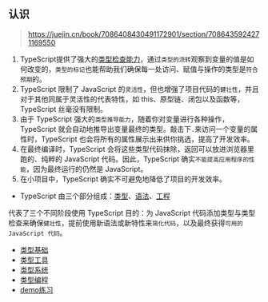 ## 认识

> https://juejin.cn/book/7086408430491172901/section/7086435924271169550

1. TypeScript提供了强大的[类型检查能力](TypeScript/dev-env.md?id=类型检查)，通过`类型的流转`观察到变量的值是如何改变的，`类型的标记`也能帮助我们确保每一处访问、赋值与操作的类型是`符合预期`的。
2. TypeScript 限制了 JavaScript 的`灵活性`，但也增强了项目代码的`健壮性`，并且对于其他同属于灵活性的代表特性，如 this、原型链、闭包以及函数等，TypeScript 丝毫没有限制。
3. 由于 TypeScript 强大的`类型推导能力`，随着你对变量进行各种操作，TypeScript 就会自动地推导出变量最终的类型。敲击下`.`来访问一个变量的属性时，TypeScript 也会将所有的属性展示出来供你挑选，提高了开发效率。
4. 在最终编译时，TypeScript 会将这些类型代码抹除，返回可以放进浏览器里跑的、纯粹的 JavaScript 代码。因此，TypeScript 确实`不能提高应用程序的性能`，因为最终运行的仍然是 JavaScript。
5. 在小项目中，TypeScript 确实不可避免地降低了项目的开发效率。

- TypeScript 由三个部分组成：[类型](TypeScript/type.md)、[语法](TypeScript/syntax.md)、[工程](TypeScript/tsc.md)

代表了三个不同阶段使用 TypeScript 目的：为 JavaScript 代码添加类型与类型检查来确保`健壮性`，提前使用新语法或新特性来`简化代码`，以及最终获得`可用的 JavaScript 代码`。

- [类型基础](TypeScript/type-basic.md)
- [类型工具](TypeScript/type-tool.md)
- [类型系统](TypeScript/type-system.md)
- [类型编程](TypeScript/type-program.md)
- [demo练习](TypeScript/demo.md)



